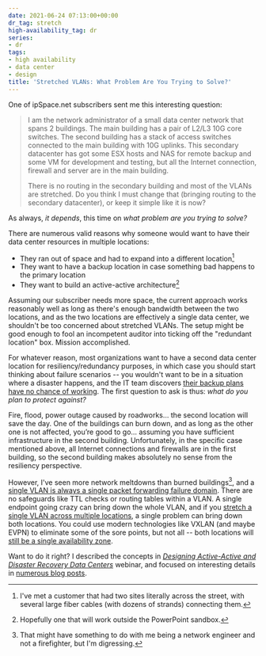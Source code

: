 ```yaml
---
date: 2021-06-24 07:13:00+00:00
dr_tag: stretch
high-availability_tag: dr
series:
- dr
tags:
- high availability
- data center
- design
title: 'Stretched VLANs: What Problem Are You Trying to Solve?'
---
```

One of ipSpace.net subscribers sent me this interesting question:

>  I am the network administrator of a small data center network that spans 2 buildings. The main building has a pair of L2/L3 10G core switches. The second building has a stack of access switches connected to the main building with 10G uplinks. This secondary datacenter has got some ESX hosts and NAS for remote backup and some VM for development and testing, but all the Internet connection, firewall and server are in the main building. 
>
> There is no routing in the secondary building and most of the VLANs are stretched. Do you think I must change that (bringing routing to the secondary datacenter), or keep it simple like it is now?

As always, _it depends_, this time on _what problem are you trying to solve?_
<!--more-->
There are numerous valid reasons why someone would want to have their data center resources in multiple locations:

* They ran out of space and had to expand into a different location[^1]
* They want to have a backup location in case something bad happens to the primary location
* They want to build an active-active architecture[^2]

Assuming our subscriber needs more space, the current approach works reasonably well as long as there's enough bandwidth between the two locations, and as the two locations are effectively a single data center, we shouldn't be too concerned about stretched VLANs. The setup might be good enough to fool an incompetent auditor into ticking off the "redundant location" box. Mission accomplished.

For whatever reason, most organizations want to have a second data center location for resiliency/redundancy purposes, in which case you should start thinking about failure scenarios -- you wouldn't want to be in a situation where a disaster happens, and the IT team discovers [their backup plans have no chance of working](/2013/01/long-distance-vmotion-stretched-ha/). The first question to ask is thus: _what do you plan to protect against?_

Fire, flood, power outage caused by roadworks… the second location will save the day. One of the buildings can burn down, and as long as the other one is not affected, you’re good to go… assuming you have sufficient infrastructure in the second building. Unfortunately, in the specific case mentioned above, all Internet connections and firewalls are in the first building, so the second building makes absolutely no sense from the resiliency perspective.

However, I've seen more network meltdowns than burned buildings[^3], and a [single VLAN is always a single packet forwarding failure domain](/2012/05/layer-2-network-is-single-failure/). There are no safeguards like TTL checks or routing tables within a VLAN. A single endpoint going crazy can bring down the whole VLAN, and if you [stretch a single VLAN across multiple locations](/2020/09/disaster-recovery-vendor-marketing/), a single problem can bring down both locations. You could use modern technologies like VXLAN (and maybe EVPN) to eliminate some of the sore points, but not all -- both locations will [still be a single availability zone](/2019/12/disaster-recover-and-failure-domains/).

Want to do it right? I described the concepts in _[Designing Active-Active and Disaster Recovery Data Centers](https://www.ipspace.net/Designing_Active-Active_and_Disaster_Recovery_Data_Centers)_ webinar, and focused on interesting details in [numerous blog posts](/tag/high-availability/).

[^1]: I've met a customer that had two sites literally across the street, with several large fiber cables (with dozens of strands) connecting them.

[^2]: Hopefully one that will work outside the PowerPoint sandbox.

[^3]: That might have something to do with me being a network engineer and not a firefighter, but I'm digressing.
